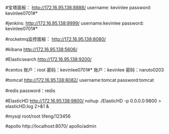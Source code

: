 #宝塔面板：
http://172.16.95.138:8888/
username: kevinlee
password: kevinlee0701#*

#jenkins:
http://172.16.95.138:9999/
username:kevinlee
password: kevinlee0701#*

#rocketmq监控面板：
http://172.16.95.138:8080/

#kibana
http://172.16.95.138:5606/

#Elasticsearch
http://172.16.95.138:9200/

#centos
账户：root
密码：kevinlee0701#*
账户：kevinlee
密码：naruto0203


#tomcat
http://172.16.95.138:8082/
username:tomcat
password:tomcat

#redis
password：redis

#ElasticHD
http://172.16.95.138:9800/
nohup ./ElasticHD -p 0.0.0.0:9800 > elasticHD.log 2>&1 &

#mysql
root/root
lifeng/123456

#apollo
http://localhost:8070/
apollo/admin